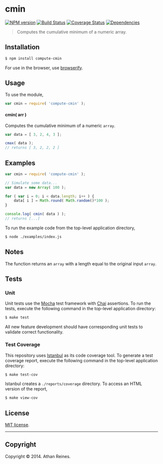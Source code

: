 cmin
===
[![NPM version][npm-image]][npm-url] [![Build Status][travis-image]][travis-url] [![Coverage Status][coveralls-image]][coveralls-url] [![Dependencies][dependencies-image]][dependencies-url]

> Computes the cumulative minimum of a numeric array.


## Installation

``` bash
$ npm install compute-cmin
```

For use in the browser, use [browserify](https://github.com/substack/node-browserify).


## Usage

To use the module,

``` javascript
var cmin = require( 'compute-cmin' );
```


#### cmin( arr )

Computes the cumulative minimum of a numeric `array`.

``` javascript
var data = [ 3, 2, 4, 3 ];

cmax( data );
// returns [ 3, 2, 2, 2 ]
```


## Examples

``` javascript
var cmin = require( 'compute-cmin' );

// Simulate some data...
var data = new Array( 100 );

for ( var i = 0; i < data.length; i++ ) {
	data[ i ] = Math.round( Math.random()*100 );
}

console.log( cmin( data ) );
// returns [...]
```

To run the example code from the top-level application directory,

``` bash
$ node ./examples/index.js
```


## Notes

The function returns an `array` with a length equal to the original input `array`.


## Tests

### Unit

Unit tests use the [Mocha](http://mochajs.org/) test framework with [Chai](http://chaijs.com) assertions. To run the tests, execute the following command in the top-level application directory:

``` bash
$ make test
```

All new feature development should have corresponding unit tests to validate correct functionality.


### Test Coverage

This repository uses [Istanbul](https://github.com/gotwarlost/istanbul) as its code coverage tool. To generate a test coverage report, execute the following command in the top-level application directory:

``` bash
$ make test-cov
```

Istanbul creates a `./reports/coverage` directory. To access an HTML version of the report,

``` bash
$ make view-cov
```


## License

[MIT license](http://opensource.org/licenses/MIT). 


---
## Copyright

Copyright &copy; 2014. Athan Reines.


[npm-image]: http://img.shields.io/npm/v/compute-cmin.svg
[npm-url]: https://npmjs.org/package/compute-cmin

[travis-image]: http://img.shields.io/travis/compute-io/cmin/master.svg
[travis-url]: https://travis-ci.org/compute-io/cmin

[coveralls-image]: https://img.shields.io/coveralls/compute-io/cmin/master.svg
[coveralls-url]: https://coveralls.io/r/compute-io/cmin?branch=master

[dependencies-image]: http://img.shields.io/david/compute-io/cmin.svg
[dependencies-url]: https://david-dm.org/compute-io/cmin

[dev-dependencies-image]: http://img.shields.io/david/dev/compute-io/cmin.svg
[dev-dependencies-url]: https://david-dm.org/dev/compute-io/cmin

[github-issues-image]: http://img.shields.io/github/issues/compute-io/cmin.svg
[github-issues-url]: https://github.com/compute-io/cmin/issues
